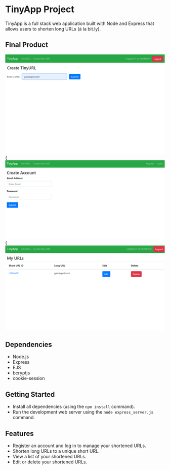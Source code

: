 # TinyApp Project

TinyApp is a full stack web application built with Node and Express that allows users to shorten long URLs (à la bit.ly).

## Final Product
![Screen shot of edit page](https://github.com/brettg17/tinyapp/blob/master/docs/edit.png?raw=true)
(![Screen shot of registration page](https://github.com/brettg17/tinyapp/blob/master/docs/register.png?raw=true)
(![Screen shot of urls page](https://github.com/brettg17/tinyapp/blob/master/docs/urls-page.png?raw=true)



## Dependencies

- Node.js
- Express
- EJS
- bcryptjs
- cookie-session

## Getting Started

- Install all dependencies (using the `npm install` command).
- Run the development web server using the `node express_server.js` command.

## Features

- Register an account and log in to manage your shortened URLs.
- Shorten long URLs to a unique short URL.
- View a list of your shortened URLs.
- Edit or delete your shortened URLs.
